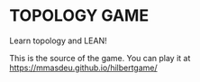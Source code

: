 TOPOLOGY GAME
======================

Learn topology and LEAN!

This is the source of the game. You can play it at https://mmasdeu.github.io/hilbertgame/
